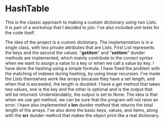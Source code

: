 # HashTable
This is the classic approach to making a custom dictionary using two Lists. It is part of a workshop that I decided to join. I've also included unit tests for the code itself.

The idea of the project is a custom dictionary. The implementation is in a single class, with two private attributes that are Lists. First List represents the keys and the second the values.
"__getitem__" and "__setitem__" dunder methods are implemented, which mainly contribute to the correct syntax when we want to assign a value to a key or when we call a value by key.
I have done the hashing using a simple formula. I have fixed the problem with the matching of indexes during hashing, by using linear recursion.
I've made the Lists themselves work like arrays because they have a set length, and when that is exceeded, the length is doubled.
I have a get method that takes two values, one is the key and the other is optional and is the output that will be returned. Understandably, the output is set to None. The idea is that when we use get method, we can be sure that the program will not raise an error.
I have also implemented a __len__ dunder method that returns the total length of the arrays.
I've also done the basic keys, values, and items, along with the __srr__ dunder method that makes the object print like a real dictionary.
